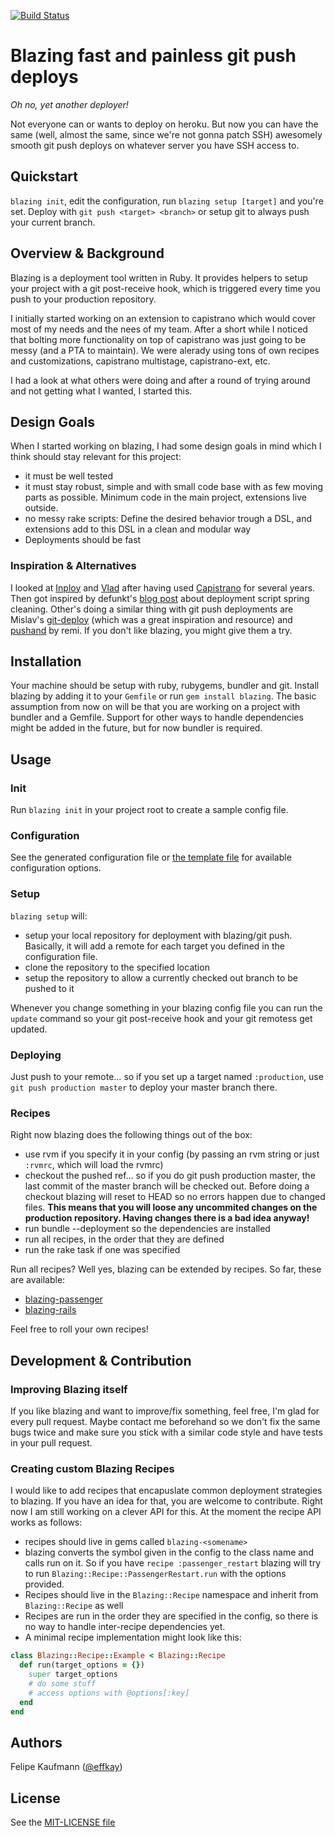 [![Build Status](https://secure.travis-ci.org/effkay/blazing.png)](http://travis-ci.org/effkay/blazing)

# Blazing fast and painless git push deploys

*Oh no, yet another deployer!*

Not everyone can or wants to deploy on heroku. But now you can have the same (well, almost the same, since we're not gonna patch SSH) awesomely smooth git push deploys on whatever server you have SSH access to.

## Quickstart

`blazing init`, edit the configuration, run `blazing setup [target]` and you're set. Deploy with `git push <target> <branch>` or setup git to always push your current branch.

## Overview & Background

Blazing is a deployment tool written in Ruby. It provides helpers to setup your project with a git post-receive hook, which is triggered every time you push to your production repository.

I initially started working on an extension to capistrano which would cover most of my needs and the nees of my team. After a short while I noticed that bolting more functionality on top of capistrano was just going to be messy (and a PTA to maintain). We were alerady using tons of own recipes and customizations, capistrano multistage, capistrano-ext, etc.
 
I had a look at what others were doing and after a round of trying around and not getting what I wanted, I started this.
 
## Design Goals

When I started working on blazing, I had some design goals in mind which I think should stay relevant for this project:

- it must be well tested
- it must stay robust, simple and with small code base with as few moving parts as possible. Minimum code in the main project, extensions live outside.
- no messy rake scripts: Define the desired behavior trough a DSL, and extensions add to this DSL in a clean and modular way
- Deployments should be fast

### Inspiration & Alternatives
 
I looked at [Inploy](https://github.com/dcrec1/inploy) and [Vlad](https://github.com/seattlerb/vlad) after having used [Capistrano](https://github.com/capistrano/capistrano) for several
years. Then got inspired by defunkt's
[blog post](https://github.com/blog/470-deployment-script-spring-cleaning) about deployment script spring cleaning. Other's doing a similar thing with git push deployments are Mislav's [git-deploy](https://github.com/mislav/git-deploy) (which was a great inspiration and resource) and [pushand](https://github.com/remi/pushand.git) by remi. If you don't like blazing, you might give them a try.

## Installation

Your machine should be setup with ruby, rubygems, bundler and git. Install blazing by adding it to your `Gemfile` or run `gem install blazing`. The basic assumption from now on will be that you are working on a project with bundler and a Gemfile. Support for other ways to handle dependencies might be added in the future, but for now bundler is required.

## Usage

### Init

Run `blazing init` in your project root to create a sample config file. 

### Configuration

See the generated configuration file or [the template file](https://github.com/effkay/blazing/blob/master/lib/blazing/templates/config.erb) for available configuration options.

### Setup

`blazing setup` will:

* setup your local repository for deployment with blazing/git push. Basically, it will add a remote for each target you defined in the configuration file.
* clone the repository to the specified location
* setup the repository to allow a currently checked out branch to be pushed to it

Whenever you change something in your blazing config file you can run the `update` command so your git post-receive hook and your git remotess get updated.

### Deploying

Just push to your remote… so if you set up a target named `:production`, use `git push production master` to deploy your master branch there.

### Recipes

Right now blazing does the following things out of the box:

* use rvm if you specify it in your config (by passing an rvm string or just `:rvmrc`, which will load the rvmrc)
* checkout the pushed ref… so if you do git push production master, the last commit of the master branch will be checked out. Before doing a checkout blazing will reset to HEAD so no errors happen due to changed files. **This means that you will loose any uncommited changes on the production repository. Having changes there is a bad idea anyway!**
* run bundle --deployment so the dependencies are installed
* run all recipes, in the order that they are defined
* run the rake task if one was specified

Run all recipes? Well yes, blazing can be extended by recipes. So far, these are available:

* [blazing-passenger](https://github.com/effkay/blazing-passenger)
* [blazing-rails](https://github.com/effkay/blazing-rails)

Feel free to roll your own recipes!

## Development & Contribution

### Improving Blazing itself

If you like blazing and want to improve/fix something, feel free, I'm glad for every pull request. Maybe contact me beforehand so we don't fix the same bugs twice and make sure you stick with a similar code style and have tests in your pull request. 

### Creating custom Blazing Recipes

I would like to add recipes that encapuslate common deployment strategies to blazing. If you have an idea for that, you are welcome to contribute. Right now I am still working on a clever API for this. At the moment the recipe API works as follows:

* recipes should live in gems called `blazing-<somename>`
* blazing converts the symbol given in the config to the class name and calls run on it. So if you have `recipe :passenger_restart` blazing will try to run `Blazing::Recipe::PassengerRestart.run` with the options provided.
* Recipes should live in the `Blazing::Recipe` namespace and inherit from `Blazing::Recipe` as well
* Recipes are run in the order they are specified in the config, so there is no way to handle inter-recipe dependencies yet.
* A minimal recipe implementation might look like this:

```ruby
class Blazing::Recipe::Example < Blazing::Recipe
  def run(target_options = {})
    super target_options
    # do some stuff
    # access options with @options[:key]
  end
end
```

## Authors

Felipe Kaufmann ([@effkay][])

## License

See the [MIT-LICENSE file](https://github.com/effkay/blazing/blob/master/MIT-LICENCE)

[@effkay]: https://github.com/effkay

